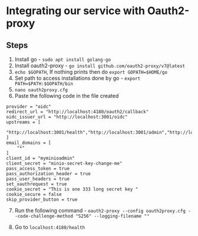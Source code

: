 # Integrating our service with Oauth2-proxy

## Steps

1. Install go - `sudo apt install golang-go`
2. Install oauth2-proxy - `go install github.com/oauth2-proxy/v7@latest`
3. `echo $GOPATH`, If nothing prints then do `export GOPATH=$HOME/go`
4. Set path to access installations done by go - `export PATH=$PATH:$GOPATH/bin`
5. `nano oauth2proxy.cfg`
6. Paste the following code in the file created

```
provider = "oidc"
redirect_url = "http://localhost:4180/oauth2/callback"
oidc_issuer_url = "http://localhost:3001/oidc"
upstreams = [
    "http://localhost:3001/health","http://localhost:3001/admin","http://localhost:9001/"
]
email_domains = [
    "*"
]
client_id = "myminioadmin"
client_secret = "minio-secret-key-change-me"
pass_access_token = true
pass_authorization_header = true
pass_user_headers = true
set_xauthrequest = true
cookie_secret = "This is one 333 long secret key "
cookie_secure = false
skip_provider_button = true
```

7. Run the following command - `oauth2-proxy --config oauth2proxy.cfg --code-challenge-method "S256" --logging-filename ""
`

8. Go to `localhost:4180/health`
